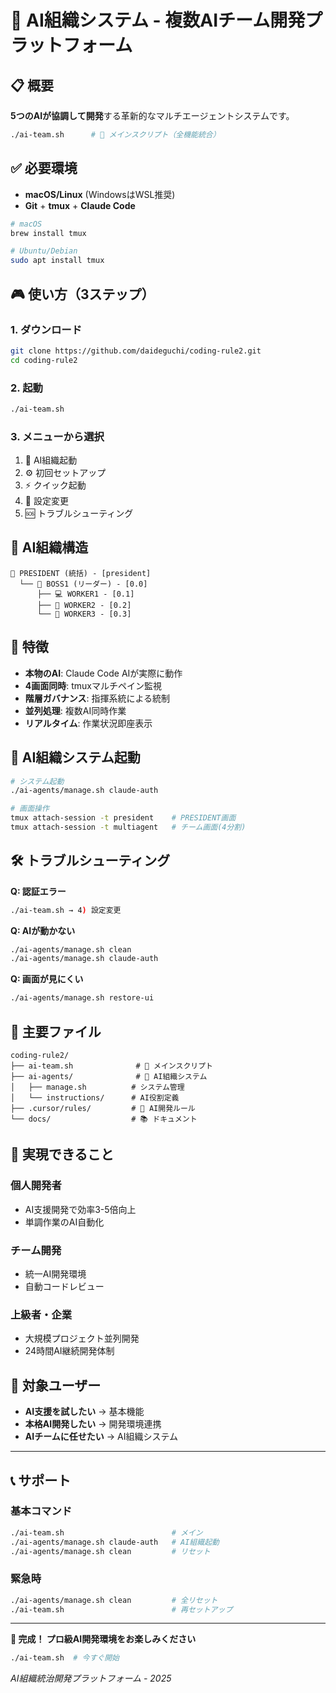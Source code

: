 # 🚀 AI組織システム - 複数AIチーム開発プラットフォーム

## 📋 概要

**5つのAIが協調して開発**する革新的なマルチエージェントシステムです。

```bash
./ai-team.sh      # 🎯 メインスクリプト（全機能統合）
```

## ✅ 必要環境

- **macOS/Linux** (WindowsはWSL推奨)
- **Git** + **tmux** + **Claude Code**

```bash
# macOS
brew install tmux

# Ubuntu/Debian  
sudo apt install tmux
```

## 🎮 使い方（3ステップ）

### 1. ダウンロード
```bash
git clone https://github.com/daideguchi/coding-rule2.git
cd coding-rule2
```

### 2. 起動
```bash
./ai-team.sh
```

### 3. メニューから選択
1. 🚀 AI組織起動
2. ⚙️ 初回セットアップ  
3. ⚡ クイック起動
4. 🔧 設定変更
5. 🆘 トラブルシューティング

## 🤖 AI組織構造

```
👑 PRESIDENT (統括) - [president]
  └── 👔 BOSS1 (リーダー) - [0.0]
      ├── 💻 WORKER1 - [0.1] 
      ├── 🔧 WORKER2 - [0.2]
      └── 🎨 WORKER3 - [0.3]
```

## 🎯 特徴

- **本物のAI**: Claude Code AIが実際に動作
- **4画面同時**: tmuxマルチペイン監視
- **階層ガバナンス**: 指揮系統による統制
- **並列処理**: 複数AI同時作業
- **リアルタイム**: 作業状況即座表示

## 🚀 AI組織システム起動

```bash
# システム起動
./ai-agents/manage.sh claude-auth

# 画面操作
tmux attach-session -t president    # PRESIDENT画面
tmux attach-session -t multiagent   # チーム画面(4分割)
```

## 🛠️ トラブルシューティング

**Q: 認証エラー**
```bash
./ai-team.sh → 4) 設定変更
```

**Q: AIが動かない**
```bash
./ai-agents/manage.sh clean
./ai-agents/manage.sh claude-auth
```

**Q: 画面が見にくい**
```bash
./ai-agents/manage.sh restore-ui
```

## 📁 主要ファイル

```
coding-rule2/
├── ai-team.sh              # 🎯 メインスクリプト
├── ai-agents/              # 🤖 AI組織システム
│   ├── manage.sh          # システム管理
│   └── instructions/      # AI役割定義
├── .cursor/rules/         # 🧠 AI開発ルール
└── docs/                  # 📚 ドキュメント
```

## 🎁 実現できること

### 個人開発者
- AI支援開発で効率3-5倍向上
- 単調作業のAI自動化

### チーム開発
- 統一AI開発環境
- 自動コードレビュー  

### 上級者・企業
- 大規模プロジェクト並列開発
- 24時間AI継続開発体制

## 🌟 対象ユーザー

- **AI支援を試したい** → 基本機能
- **本格AI開発したい** → 開発環境連携
- **AIチームに任せたい** → AI組織システム

---

## 📞 サポート

### 基本コマンド
```bash
./ai-team.sh                        # メイン
./ai-agents/manage.sh claude-auth   # AI組織起動
./ai-agents/manage.sh clean         # リセット
```

### 緊急時
```bash
./ai-agents/manage.sh clean         # 全リセット
./ai-team.sh                        # 再セットアップ
```

---

**🎉 完成！ プロ級AI開発環境をお楽しみください**

```bash
./ai-team.sh  # 今すぐ開始
```

_AI組織統治開発プラットフォーム - 2025_